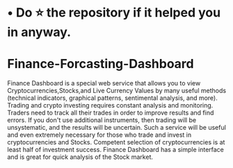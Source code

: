 # • Do ⭐ the repository if it helped you in anyway.
# Finance-Forcasting-Dashboard
Finance Dashboard is a special web service that allows you to view Cryptocurrencies,Stocks,and Live Currency Values by many useful methods (technical indicators, graphical patterns, sentimental analysis, and more). Trading and crypto investing requires constant analysis and monitoring. Traders need to track all their trades in order to improve results and find errors. If you don't use additional instruments, then trading will be unsystematic, and the results will be uncertain. Such a service will be useful and even extremely necessary for those who trade and invest in cryptocurrencies and Stocks. Competent selection of cryptocurrencies is at least half of investment success. Finance Dashboard has a simple interface and is great for quick analysis of the Stock market.
